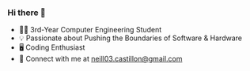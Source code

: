 ### Hi there 👋
- 👨‍💻 3rd-Year Computer Engineering Student 
- 💡 Passionate about Pushing the Boundaries of Software & Hardware 
- 🖥️ Coding Enthusiast 
- 📩 Connect with me at neill03.castillon@gmail.com

<!--
**neillouis3/neillouis3** is a ✨ _special_ ✨ repository because its `README.md` (this file) appears on your GitHub profile.

Here are some ideas to get you started:

- 🔭 I’m currently working on ...
- 🌱 I’m currently learning ...
- 👯 I’m looking to collaborate on ...
- 🤔 I’m looking for help with ...
- 💬 Ask me about ...
- 📫 How to reach me: ...
- 😄 Pronouns: ...
- ⚡ Fun fact: ...
-->
